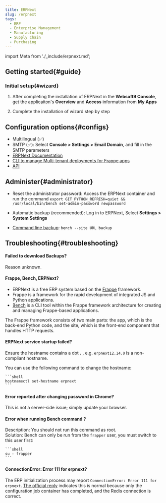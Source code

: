 ```yaml
---
title: ERPNext
slug: /erpnext
tags:
  - ERP
  - Enterprise Management
  - Manufacturing
  - Supply Chain
  - Purchasing
---
```


import Meta from './_include/erpnext.md';

<Meta name="meta" />

## Getting started{#guide}

### Initial setup{#wizard}

1. After completing the installation of ERPNext in the **Websoft9 Console**, get the applicaiton's **Overview** and **Access** information from **My Apps**  

2. Complete the installation of wizard step by step

## Configuration options{#configs}

- Multilingual (✅)
- SMTP (✅): Select **Console > Settings > Email Domain**, and fill in the SMTP parameters
- [ERPNext Documentation](https://docs.erpnext.com)
- [CLI to manage Multi-tenant deployments for Frappe apps](https://github.com/frappe/bench)
- [API](https://frappeframework.com/docs/user/en/api)

## Administer{#administrator}

- Reset the administrator password: Access the ERPNext container and run the command
  ```export GIT_PYTHON_REFRESH=quiet && /usr/local/bin/bench set-admin-password newpassword```

- Automatic backup (recommended): Log in to ERPNext, Select **Settings > System Settings** 

- [Command line backup](https://frappeframework.com/docs/user/en/bench/reference/backup):
  ```bench --site URL backup```

## Troubleshooting{#troubleshooting}

#### Failed to download Backups?

Reason unknown.

#### Frappe, Bench, ERPNext?

- ERPNext is a free ERP system based on the [Frappe](https://github.com/frappe/frappe) framework.
- Frappe is a framework for the rapid development of integrated JS and Python applications.
- [Bench](https://github.com/frappe/bench) is a CLI tool within the Frappe framework architecture for creating and managing Frappe-based applications.

The Frappe framework consists of two main parts: the app, which is the back-end Python code, and the site, which is the front-end component that handles HTTP requests.

#### ERPNext service startup failed?
  Ensure the hostname contains a dot **.** , e.g. `erpnext12.14.0` is a non-compliant hostname.

You can use the following command to change the hostname:

    ```shell
    hostnamectl set-hostname erpnext
    ```

#### Error reported after changing password in Chrome?

This is not a server-side issue; simply update your browser.

#### Error when running Bench command ?

Description: You should not run this command as root.  
Solution: Bench can only be run from the `frapper` user, you must switch to this user first:

    ```shell
    su - frapper
    ```

#### ConnectionError: Error 111 for erpnext?

  The ERP initialization process may report `ConnectionError: Error 111 for erpnext`. [The official reply](https://github.com/frappe/frappe_docker/issues/1314) indicates this is normal because only the configuration job container has completed, and the Redis connection is correct.
